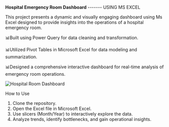 **Hospital Emergency Room Dashboard**  ------- USING MS EXCEL

This project presents a dynamic and visually engaging dashboard using Ms Excel designed to provide insights into the operations of a hospital emergency room.

📊Built using Power Query for data cleaning and transformation.

📊Utilized Pivot Tables in Microsoft Excel for data modeling and summarization.

📊Designed a comprehensive interactive dashboard for real-time analysis of emergency room operations.

![Hospital Room Dashboard](https://github.com/user-attachments/assets/721eaf69-7b82-47ba-b613-d2a178e92de4)


How to Use
1. Clone the repository.
2. Open the Excel file in Microsoft Excel.
3. Use slicers (Month/Year) to interactively explore the data.
4. Analyze trends, identify bottlenecks, and gain operational insights.
